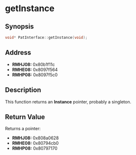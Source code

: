 # getInstance



Synopsis
--------
```C++
void* PatInterface::getInstance(void);
```



Address
-------
 * __RMHJ08:__ 0x80b1f11c
 * __RMHE08:__ 0x8097f564
 * __RMHP08:__ 0x8097f5c0



Description
-----------
This function returns an **Instance** pointer, probably a singleton.



Return Value
------------
Returns a pointer:
 * __RMHJ08:__ 0x808a0628
 * __RMHE08:__ 0x80794cb0
 * __RMHP08:__ 0x80797170
